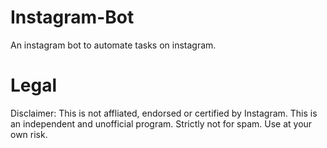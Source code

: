 # Instagram-Bot
An instagram bot to automate tasks on instagram.

# Legal
Disclaimer: This is not affliated, endorsed or certified by Instagram. This is an independent and unofficial program. Strictly not for spam. Use at your own risk.
